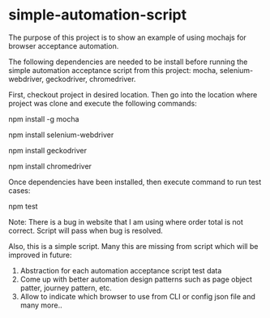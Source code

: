 # simple-automation-script

The purpose of this project is to show an example of using mochajs
for browser acceptance automation.


The following dependencies are needed to be install before running
the simple automation acceptance script from this project: mocha,
selenium-webdriver, geckodriver, chromedriver.

First, checkout project in desired location. Then go into the location
where project was clone and execute the following commands:

npm install -g mocha

npm install selenium-webdriver

npm install geckodriver

npm install chromedriver


Once dependencies have been installed, then execute command to run test cases:

npm test

Note: There is a bug in website that I am using where order total is not correct. Script will pass
when bug is resolved.

Also, this is a simple script. Many this are missing from script which will be improved
in future:

1) Abstraction for each automation acceptance script test data
2) Come up with better automation design patterns such as page object patter, journey pattern, etc.
3) Allow to indicate which browser to use from CLI or config json file
and many more..
